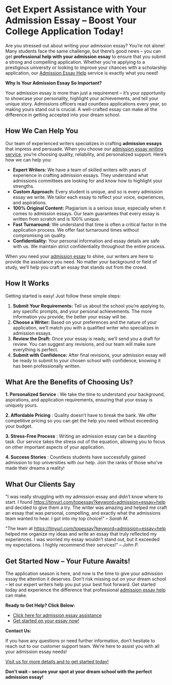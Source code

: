 # Get Expert Assistance with Your Admission Essay – Boost Your College Application Today!

Are you stressed out about writing your admission essay? You’re not alone! Many students face the same challenge, but there’s good news – you can get **professional help with your admission essay** to ensure that you submit a strong and compelling application. Whether you're applying to a prestigious university or looking to improve your chances with a scholarship application, our [Admission Essay Help](https://tinyurl.com/topessay?keyword=admission+essay+help) service is exactly what you need!

**Why Is Your Admission Essay So Important?**

Your admission essay is more than just a requirement – it’s your opportunity to showcase your personality, highlight your achievements, and tell your unique story. Admissions officers read countless applications every year, so making yours stand out is crucial. A well-crafted essay can make all the difference in getting accepted into your dream school.

## How We Can Help You

Our team of experienced writers specializes in crafting **admission essays** that impress and persuade. When you choose our [admission essay writing service](https://tinyurl.com/topessay?keyword=admission+essay+help), you’re choosing quality, reliability, and personalized support. Here’s how we can help you:

- **Expert Writers:** We have a team of skilled writers with years of experience in crafting admission essays. They understand what admissions committees are looking for and know how to highlight your strengths.
- **Custom Approach:** Every student is unique, and so is every admission essay we write. We tailor each essay to reflect your voice, experiences, and aspirations.
- **100% Original Content:** Plagiarism is a serious issue, especially when it comes to admission essays. Our team guarantees that every essay is written from scratch and is 100% unique.
- **Fast Turnaround:** We understand that time is often a critical factor in the application process. We offer fast turnaround times without compromising on quality.
- **Confidentiality:** Your personal information and essay details are safe with us. We maintain strict confidentiality throughout the entire process.

When you need your [admission essay](https://tinyurl.com/topessay?keyword=admission+essay+help) to shine, our writers are here to provide the assistance you need. No matter your background or field of study, we’ll help you craft an essay that stands out from the crowd.

## How It Works

Getting started is easy! Just follow these simple steps:

1. **Submit Your Requirements:** Tell us about the school you’re applying to, any specific prompts, and your personal achievements. The more information you provide, the better your essay will be.
2. **Choose a Writer:** Based on your preferences and the nature of your application, we’ll match you with a qualified writer who specializes in admission essays.
3. **Review the Draft:** Once your essay is ready, we’ll send you a draft for review. You can suggest any revisions, and our team will make sure everything is perfect.
4. **Submit with Confidence:** After final revisions, your admission essay will be ready to submit to your chosen school with confidence, knowing it has been professionally written.

## What Are the Benefits of Choosing Us?

**1. Personalized Service** : We take the time to understand your background, aspirations, and application requirements, ensuring that your essay is uniquely yours.

**2. Affordable Pricing** : Quality doesn’t have to break the bank. We offer competitive pricing so you can get the help you need without exceeding your budget.

**3. Stress-Free Process** : Writing an admission essay can be a daunting task. Our service takes the stress out of the equation, allowing you to focus on other important aspects of your application.

**4. Success Stories** : Countless students have successfully gained admission to top universities with our help. Join the ranks of those who’ve made their dreams a reality!

## What Our Clients Say

"I was really struggling with my admission essay and didn’t know where to start. I found https://tinyurl.com/topessay?keyword=admission+essay+help and decided to give them a try. The writer was amazing and helped me craft an essay that was personal, compelling, and exactly what the admissions team wanted to hear. I got into my top choice!" – _Sarah M._

"The team at https://tinyurl.com/topessay?keyword=admission+essay+help helped me organize my ideas and write an essay that truly reflected my experiences. I was worried my essay wouldn’t stand out, but it exceeded my expectations. I highly recommend their services!" – _John P._

## Get Started Now – Your Future Awaits!

The application season is here, and now is the time to give your admission essay the attention it deserves. Don’t risk missing out on your dream school – let our expert writers help you put your best foot forward. Get started today and experience the difference that professional [admission essay help](https://tinyurl.com/topessay?keyword=admission+essay+help) can make.

**Ready to Get Help? Click Below:**

- [Click here for admission essay assistance](https://tinyurl.com/topessay?keyword=admission+essay+help)
- [Get started on your essay now!](https://tinyurl.com/topessay?keyword=admission+essay+help)

**Contact Us:**

If you have any questions or need further information, don’t hesitate to reach out to our customer support team. We’re here to assist you with all your admission essay needs!

[Visit us for more details and to get started today!](https://tinyurl.com/topessay?keyword=admission+essay+help)

**Don’t wait – secure your spot at your dream school with the perfect admission essay!**
